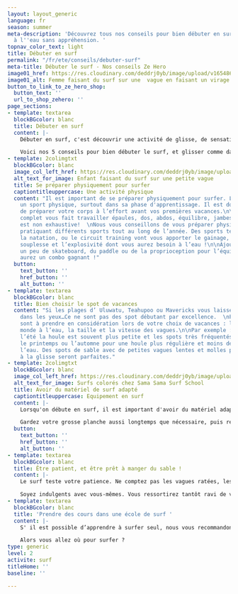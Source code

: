 ```yaml
---
layout: layout_generic
language: fr
season: summer
meta-description: 'Découvrez tous nos conseils pour bien débuter en surf afin de mettre
  à l''eau sans appréhension. '
topnav_color_text: light
title: Débuter en surf
permalink: "/fr/ete/conseils/debuter-surf"
meta-title: Débuter le surf - Nos conseils Ze Hero
image01_href: https://res.cloudinary.com/deddrj0yb/image/upload/v1654866880/website/summer/ting-tse-wang-vvyiIlWGsrU-unsplash.jpg
image01_alt: Femme faisant du surf sur une  vague en faisant un virage
button_to_link_to_ze_hero_shop:
  button_text: ''
  url_to_shop_zehero: ''
page_sections:
- template: textarea
  blockBGcolor: blanc
  title: Débuter en surf
  content: |-
    Débuter en surf, c'est découvrir une activité de glisse, de sensation dans un milieu naturel. C'est partir découvrir les longues plages de la côte Atlantique, découvrir l'ambiance surf. Vous rêvez de glisse, de vagues, de soleil, de tubes et de hang-ten ?

    Voici nos 5 conseils pour bien débuter le surf, et glisser comme dans vos rêves !
- template: 2colimgtxt
  blockBGcolor: blanc
  image_col_left_href: https://res.cloudinary.com/deddrj0yb/image/upload/v1651477287/website/Sama%20Sama/surf-enfant-mimizan.jpg
  alt_text_for_image: Enfant faisant du surf sur une petite vague
  title: Se préparer physiquement pour surfer
  captiontitleuppercase: Une activité physique
  content: "Il est important de se préparer physiquement pour surfer. Le surf est
    un sport physique, surtout dans sa phase d'apprentissage. Il est donc important
    de préparer votre corps à l’effort avant vos premières vacances.\n\nCe sport très
    complet vous fait travailler épaules, dos, abdos, équilibre, jambes… la liste
    est non exhaustive!  \nNous vous conseillons de vous préparer physiquement en
    pratiquant différents sports tout au long de l’année. Des sports tels que le yoga,
    la natation, ou le circuit training vont vous apporter le gainage, la force, la
    souplesse et l’explosivité dont vous aurez besoin à l’eau !\n\nAjoutez à cela
    un peu de skateboard, du paddle ou de la proprioception pour l’équilibre et vous
    aurez un combo gagnant !"
  button:
    text_button: ''
    href_button: ''
    alt_button: ''
- template: textarea
  blockBGcolor: blanc
  title: Bien choisir le spot de vacances
  content: "Si les plages d’ Uluwatu, Teahupoo ou Mavericks vous laissent des étoiles
    dans les yeux…Ce ne sont pas des spot débutant par excellence.  \nPlusieurs facteurs
    sont à prendre en considération lors de votre choix de vacances : la saison, le
    monde à l’eau, la taille et la vitesse des vagues.\n\nPar exemple : en France
    l’été la houle est souvent plus petite et les spots très fréquentés. Privilégiez
    le printemps ou l’automne pour une houle plus régulière et moins de surfeurs à
    l’eau. Des spots de sable avec de petites vagues lentes et molles pour vous initier
    à la glisse seront parfaites."
- template: 2colimgtxt
  blockBGcolor: blanc
  image_col_left_href: https://res.cloudinary.com/deddrj0yb/image/upload/v1649066104/website/Sama%20Sama/226734982_127748049518132_4391291001134263191_n.jpg
  alt_text_for_image: Surfs colorés chez Sama Sama Surf School
  title: Avoir du matériel de surf adapté
  captiontitleuppercase: Equipement en surf
  content: |-
    Lorsqu'on débute en surf, il est important d'avoir du matériel adapté à notre niveau. Les longues planches en mousse avec un gros litrage sont les meilleures pour débuter, avoir de bonnes sensations et se faire plaisir. Elles seront moins pratiques à transporter, et moins cool sur la plage que le shortboard de Kelly Slater. Mais tellement plus agréables pour surfer les mousses, et prendre du plaisir !

    Gardez votre grosse planche aussi longtemps que nécessaire, puis réduisez le volume petit à petit. Changer de matériel trop vite est décourageant.
  button:
    text_button: ''
    href_button: ''
    alt_button: ''
- template: textarea
  blockBGcolor: blanc
  title: Être patient, et être prêt à manger du sable !
  content: |-
    Le surf teste votre patience. Ne comptez pas les vagues ratées, les takes-off désastreux, ou les fois où vous boirez la tasse ou mangerez du sable… Chaque session est différente, tant au niveau de la direction du vent, de la houle, de la puissance des vagues, ou de l'heure de la marée.

    Soyez indulgents avec vous-mêmes. Vous ressortirez tantôt ravi de votre performance, tantôt dépité. Mais une session est une session. Vous en ressortirez forcément meilleurs qu’en allant à l’eau. Meilleur en lecture de vagues, meilleur à la rame ou meilleur en wipe-out !
- template: textarea
  blockBGcolor: blanc
  title: 'Prendre des cours dans une école de surf '
  content: |-
    S' il est possible d’apprendre à surfer seul, nous vous recommandons de vous rendre en école de surf pour être pris en charge par un moniteur de surf diplômé. Il sera le garant de votre sécurité, vous donnera les bons conseils au bon moment. Comment utiliser le courant pour aller au peak sans se fatiguer, les règles à suivre à l’eau, quel type de planche, quel spot pour quel conditions etc… Vous n’aurez qu'à vous laisser guider pour progresser.

    Alors vous allez où pour surfer ?
type: generic
level: 2
activite: surf
titleHome: ''
baseline: ''

---
```

